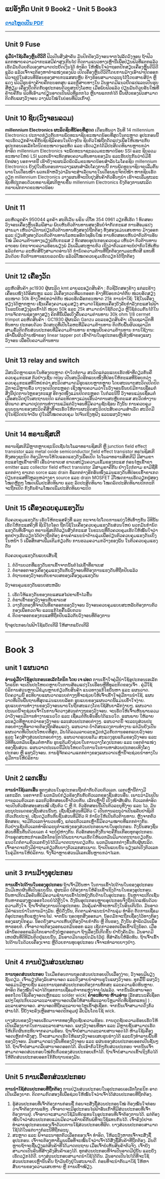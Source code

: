 ## ແປອັງກິດ Unit 9 Book2 - Unit 5 Book3 
### <a href="assets/Translated.70.pdf" download="ແປອັງກິດ" style = "color: #0a77d9!important;">ດາວໂຫຼດເປັນ PDF </a>

____


## Unit 9 Fuse

**ຄູ່ມືນຳໃຊ້ເຄື່ອງຫຼິ້ນດີວິດີ**
ຟິວເປັນສິ່ງສຳຄັນ ມັນປົກປ້ອງວົງຈອນຈາກໄຟລັດວົງຈອນ ຖ້າຟິວແຕກໝາຍຄວາມວ່າກະແສມີຄ່າສູງເກີນໄປ ຕິດຕາມແນວທາງເຫຼົ່ານີ້ເພື່ອປ່ຽນຟິວທີ່ແຕກແລ້ວ ເຮັດມັນດ້ວຍຕົວເອງສາມາດປະຢັດເງິນໄດ້
ທຳອິດ ໃຫ້ໝັ້ນໃຈວ່າຖອກປັກສຽບເຄື່ອງຫຼິ້ນດີວິດີແລ້ວ ແລ້ວເຈົ້າຈະຕ້ອງຫາຕຳແໜ່ງຂອງຟິວ ເປີດເຄື່ອງຫຼິ້ນດີວິດີໂດຍການມ້າງເອົາຝາປິດອອກ ຟິວຈະຢູ່ໃນສ່ວນທີ່ຮ້ອນຂອງສາຍກະແສສະຫຼັບ ຂ້າງຮ້ອນສາມາດລະບຸໄດ້ໂດຍສາຍສີດຳ ຫຼື ແດງ
ຟິວມີຮູບຮ່າງຄ້າຍຄືກະບອກສູບ ແລະກໍ້ສາຍທາງໃນ ມັນອາດມີແນວຢຶດແປແລະເປັນຮູບສີ່ຫຼ່ຽມ ເຄື່ອງຢຶດຕິດກັບອຸປະກອນດ້ວຍສະປິງໂລຫະ
ເມື່ອພົບຟິວແລ້ວ ປ່ຽນມັນດ້ວຍອັນໃໝ່ທີ່ຄ້າຍຄືກັນ ຟິວທີ່ເອົາມາປ່ຽນອາດເປັນຟິວທີ່ແຕກໄວ ຫຼືນານແຕກກໍໄດ້ ພື້ນຜິວຂອງຟິວສາມາດຕິດກັບແຜງວົງຈອນ ວາງຟິວໃໝ່ໃນບ່ອນທີ່ຟິວເກົ່າຢູ່.

____
## Unit 10 ຊິບ(ວົງຈອນລວມ)

**millennium Electronics ຜະລິດຊິບທີ່ນ້ອຍທີ່ສຸດດ**
ເດືອນທັນວາ ວັນທີ 14 millennium Electronics ປະກາດກ່ຽວກັບການພັດທະນາຊິບຂະໜາດນ້ອຍທີ່ສຸດໃນຕະຫຼາດ ອຸປະກອນນີ້ຈະເຮັດວຽກຄ້າຍຄືກັບຊິບຊິລິຄອນໃນປັດຈຸບັນ ຊິບຕົວໃໝ່ຖືກດັດແປງເພື່ອໃຫ້ເໜາະກັບອຸປະກອນເອເລັກໂຕນິດຂະໜາດຈຸລະທັດ ແລະ ເຮັດວຽກໄດ້ມີປະສິດດທິພາບຫຼາຍກວ່າ
ທຳອິດ millennium Electronics ຈະພັດທະນາຊະລວມຂະໜາດນ້ອຍ SSI ແລະ ຊິບລວມຂະໜາດໃຫຍ່ LSI ພວກເຮົາຈະທົດສອບຄວາມທົນທານຂອງມັນ ແລະຮັບປະກັນວ່າບໍ່ມີຂໍ້ບົກຜ່ອງ ນອກຈາກນີ້ ເຮົາຍັງຈະຜະລິດພັດລົມຂະໜາດນ້ອຍສຳລັບໄມໂຄຣຊິບ
millennium Electronics ຍັງຢູ່ໃນຂັ້ນຕອນການວາງແຜນສຳລັບໂຄງການນີ້ ການພັດທະນາຊິບຈະເລີ່ມຕົ້ນພາຍໃນເດືອນໜ້າ ພວກເຮົາຫວັງວ່າມັນຈະສຳເລັດພາຍໃນເດືອນພະຈິກປີໜ້າ
ຫາກຊິບເຮັດວຽກ millennium Electronics ວາງແຜນທີ່ຈະປັບປຸງສິນຄ້າຕົວອື່ນໆນຳ ເຮົາຈະເລີ່ມຜະລະຊິບທີ່ປະກອບດ້ວຍທຣານຊິສເຕີຫຼາຍຂຶ້ນ millennium Electronics ຍັງຕ້ອງການຜະລິດ ກຣາບຟິກກາດຂະໜາດນ້ອຍ
____

## Unit 11
ລະຫັດລູກຄ້າ 950044 ລູກຄ້າ ສະຕີເວັນ ພຣິນ  ເບີໂທ 354 0961
ວຽກທີ່ເຮັດ
1 ທົດສອບວົງຈອນເຄື່ອງຫຼິ້ນເອັມພີສາມ ພົບເຫັນຕົວຕ້ານທານສອງອັນບໍ່ຈຳກັດກະແສ ການສ້ອມແປງຜ່ານມາ ເຫັນວ່າມີການປ່ຽນຕົວຕ້ານທານທັງສອງບໍ່ຖືກຕ້ອງ ທັງສອງແມ່ນເສຍຫາຍ  ມ້າງອອກ ແລະ ປ່ຽນທັງສອງດ້ວຍຕົວຕ້ານທານໂລຫະອອັກໄຊອັນໃໝ່ ການທົດສອບເຫັນວ່າຕົວຕ້ານອັນໃໝ່ ມີຄວາມຕ້ານທາງພຽງພໍກັບກະແສ
2 ທົດສອບອຸປະກອນຄວບຄຸມ ເຫັນວ່າ ຕົວຕ້ານທານຄາບອນ ບໍກະຈາຍຄວາມຮ້ອນພຽງພໍ ມັນເລີ່ມສະຫຼາຍຕົວ ເຖິງວ່າຕົວເລກຈະບໍ່ປາກົດໃຫ້ເຫັນແລ້ວກໍຕາມ ລະຫັດສີຍັງສາມາດອ່ານໄດ້ ກຳນົດຄວາມຕ້ານທີ່ຖືກຕ້ອງຕາມລະຫັດສີ ແທນທີ່ມັນດ້ວຍ ຕົວຕ້ານທານແບບລວດພັນ ແລ້ວລີໂໝດຄວບຄຸມເຮັດວຽກໄດ້ຖືກຕ້ອງ

____

## Unit 12 ເຄື່ອງວັດ

ລະຫັດສິນຄ້າ ac1930 ຜູ້ຜະລິດ kmt
ລາຍລະອຽດສິນຄ້າ : ຕົວຊີວັດສອງຂ້າງ ແຕ່ລະຂ້າງເຄື່ອນເໜັງໄດ້ອິສະຫຼະ ແລະ ມີເຄື່ອງກວດທີ່ແຍກອອກ ຂ້າງທີ່ນ້ອຍກວ່າຕໍ່ກັບ ໜ່ວຍອັດສຽງຂະໜາດ 50k ຂ້າງໃຫຍ່ກວ່າຕໍ່ກັບ ໜ່ວຍອັດລັອກຂະໜາດ 25k
ການນຳໃຊ້: ໃຊ້ໃນເຄື່ອງສຽງໄດ້ຫຼາກຫຼາຍ ເຊັ່ນເຄື່ອງຄວາມຄຸມສຽງ  ສາມາດໃຊ້ແທນເຄື່ອງບັງຄັບກຳລັງກະແສໄຟຟ້າໃນລະບົບສຽງລຸ່ນເກົ່າໄດ້  ໜ່ວຍ 50k ແລະ 25k ສາມາດນຳໃຊ້ຕົວດຽວ ຫຼືໃຊ້ຮ່ວມກັນໄດ້ໃນການຈັດການຊ່ອງທາງສຽງ
ຄິກທີ່ນີ້ເພື່ອເບິ່ງຄື້ນຄວາມຕ່ານທານ
30k ohm 1/8 cermet trimpot
ລະຫັດສິນຄ້າ : GC1930 ຜູ້ຜະລິດ Ganzu
ລະລະອຽດສິນຄ້າ: ເປັນເຊລາມິກທີ່ທົນທານ ປະກອບດ້ວຍ ວັດສະດຸທີ່ເປັນໂລຫະທີ່ມີຄວາມຕ້ານທານ ຕິດກັບພື້ນຜິວເຊລາມິກ ສາມຂົ້ວຕິດກັບສ່ວນປະກອບທີ່ມີຄວາມຕ້ານທານ ຂາໝູນປັບຄວາມຕ້ານທານ
ການໃຊ້ງານ: ເອົາພື້ນຜິວດ້ານໜ້າຂອງ linear tapper pot ເຂົ້າດ້ານໃນອຸປະກອນຫຼືເທິງໜ້າຂອງແຜງວົງຈອນ ເພື່ອປັບຄວາມຕ້ານທານ

_____

## Unit 13 relay and switch

ມີສະວິດຫຼາຍແບບໃນທ້ອງຕະຫຼາດ ຢ່າໃດກໍຕາມ ສະວິດແຕ່ລະແບບເຮັດໜ້າທີ່ດຽວກັນຄື ຄວບຄຸມກະແສ ຕົວຢ່າງເຊັ່ນ relay ເປັນສະວິດອີກແບບໜຶ່ງທີ່ປ່ອຍໃຫ້ກະແສທີ່ນ້ອຍກວ່າຄວບຄຸມກະແສທີ່ໃຫຍ່ກວ່າ 
ສະວິດສາມາດມີຮູບແບບຫຼາກຫຼາຍ ໂດຍສະເພາະສະວິດເປີດປິດ ມັກຈະມີຫຼາຍຂົ້ວ ບາງຈຸດເປີດຕະຫຼອດ ເຊິ່ງໝາຍຄວາມວ່າໃນວົງຈອນນັ້ນບບໍ່ມີການເຊື່ອມຕໍ່ ສິ່ງນີ້ຢຸດການໄຫຼຂອງກະແສ ອີກຈຸດໜຶ່ງແມ່ນປິດຕະຫຼອດ ໃນກໍລະນີນີ້ ວົງຈອນແມ່ນເຊື່ອມຕໍ່ ເມື່ອສະວິດຢູ່ໃນສະຖານະປິດ ແຕ່ລະທິດທາງແມ່ນເອີ້ນວ່າການສະຫຼັບກະແສ
ສະວິດທຳງານຜິດພາດ ສາມາດຢຸດການທຳງານແມ້ແຕ່ວົງຈອນທີ່ມີຄວາມຊັບຊ້ອນ ດັ່ງນັ້ນ ການຄວບຄຸມຄຸນນະພາບຂອງສະວິດຄືສິ່ງທີ່ຈະເຮັດໃຫ້ການຜະລິດສະວິດປະສົບຄວາມສຳເລັດ
ສະວິດມີຢູ່ໃນຊີວິດປະຈຳວັນ ຢູ່ໃນລີໂໝດຄວບຄຸມ ໄປຈົນເຖິງຫູຟັງ ແລະແຜງວົງຈອນ

_____

## Unit 14 ທຣານຊິສເຕີ

ທຣານຊິສເຕີມີຫຼາກຫຼາຍຊະນິດເຊັ່ນໄບໂພລາທຣານຊິສເຕີ ຫຼື junction field effect transistor ແລະ metal oxide semiconductor field effect transistor ທຣ!ນຊິສເຕີທັງສອງຊະນິດ ຕ້ອງມີການໃຫ້ໄບແອດແຮງດັງເພື່ອເປີດ
ໄບໂພລາທຣານສິສເຕີມີ ມີສາມຂາ ກະແສໄຫຼເຂົ້າຂາທີ1 ເອີ້ນວ່າຂາເບສ ຂາເບສປ່ຽນຄວາມເຂັ້ມຂອງກະແສ ກ່ອນໄຫຼເຂົ້າຂາ emitter ແລະ collector
field effect transistor ມີສາມຂາຄືກັນ ຢ່າງໃດກໍຕາມ ຂາມີຊື່ທີ່ແຕກຕ່າງ ຂາເກດ sorce ແລະ drain ຂໍ້ແຕກຕ່າງອີກອັນໜຶ່ງແມ່ນແຮງດັນທີ່ປ່ອຍເຂົ້າຂາເກດປ່ຽນກະແສທີ່ໄຫຼລະຫວ່າງຂາ source ແລະ drain MOSFET ມີໂໝດການເຮັດວຽກຢູ່ສອງໂໝດຫຼັກໆ ໂໝດເພີ່ມປະສິດທິພາບ ແລະ ລົດປະສິດທິພາບ 
ໂໝດລົດປະສິດທິພາບປົກກະຕິຈະຖືກເປີດ ກົງກັນຂ້າມໂໝດເພີ່ມປະສິດທິພບຈະປິດ

_____

## Unit 15 ເຄື່ອງຄວບຄຸມແຮງດັນ

ຕົວຄວບຄຸມແຮງດັນ ເຮັດໃຫ້ກະແສຄົງທີ່ ແລະ ກະຈາຍໄປໂດຍການແບ່ງໃຫ້ເທົ່າໆກັນ ວິທີນັ້ນເຮັດໃຫ້ກະແສຄົງທີ່ ຊີເນີໄດໂອດ ຖືກໃຊ້ໃນເຄື່ອງຄວບຄຸມແຮງດັນສ່ວນໃຫຍ່ ພວກມັນກຳນົດແຮງດັນທີ່ເອົ້າພຸດ ທຣານຊິສເຕີຕໍ່ລຽນສົ່ງຕໍ່ກະແສ ໃນຂະນະທີ່ຕົວຄວບຄຸມເຮັດໃຫ້ໝັ້ນໃຈວ່າທຸກຢ່າງເຮັດວຽກໄດ້ຢ່າງຖືກຕ້ອງ ອ່ານຄຳແນະນຳດ້ານລຸ່ມເພື່ອປ່ຽນຕົວຄວບຄຸມແຮງດັນເບິ່ງໃນຫນ້າ 5 ເພື່ອສຶກສາເພີ່ມເຕີມກ່ຽວກັບ ການຮວມຄວາມກວ້າງຂອງພັ້ນ ໃນຕົວຄວບຄຸມແຮງດັນ  
  
ຕົວຄວບຄຸມແຮງດັນແບບເສັ້ນຊື່  
1. ຕໍ່ດ້ານບວກທີ່ແຮງດັນຂາເຂົ້າຈາກນັ້ນຕໍ່ໄຟເຂົ້າທີ່ຂາເບສ  
2. ຕໍ່ຂາອອກຈອງເຄື່ອງຄຸມແຮງດັນກັບວົງຈອນທີ່ຕ້ອງການແຮງດັນທີ່ຖືກປັບແລ້ວ  
3. ຕໍ່ຖານຂອງວົງຈອນກັບຂາເບສຂອງເຄື່ອງຄຸມແຮງດັນ  
  
  
ວົງຈອນຄຸມແຮງດັນແບບສະຫລັບ  
1. ເຮັດໃຫ້ແຮງດັນຂອງກະແສແສໄຟຂາເຂົ້າໄວຂື້ນ  
2. ຕໍ່ຂາເຂົ້າຂອງວົງຈອນກັບຂາເບສ  
3. ວາງຕົວກອງທີ່ຈຳເປັນທີ່ຂາອອກຂອງວົງຈອນ ວົງຈອນຄວບຄຸມແບບສະຫລັບຕ້ອງການຕົວກອງເພື່ອກວດຈັບ ແລະແກ້ໄຂຄື້ນລົບກວນ  
4. ຕິດຂາອອກຂອງກະແສທີ່ຖືກປັບແລ້ວກັບວົງຈອນທີ່ຕ້ອງການ  
  
ຖ້າອຸປະກອນໄຟຟ້າໃຊ້ແບັດເຕີລີ ໃຫ້ສາກແບັດເຕີລີ

______

# Book 3
## unit 1 ແຜນວາດ
**ອ່ານຄູ່ມືນຳໃຊ້ອຸປະກອນເອເລັກໂຕນິກ
ໂດຍ ເຈ ຟອດ**
ການເຂົ້າໃຈຄູ່ມືນຳໃຊ້ອຸປະກອນເອເລັກໂຕຣນິກ ຈະເປັນປະໂຫຍດຫຼາຍໃນການສ້ອມແປງໃນເຮືອນຫຼືທີ່ທຸລະກິດຂອງເຈົ້າ . ຄູ່ມືໃຊ້ບໍລິການສ່ວນຫຼາຍມີຂໍມູນຫຼາຍກ່ຽວກັບສິນຄ້າ ແນວທາງແກ້ໄຂບັນຫາ ແລະ ແຜນວາດ. ບົດຄວາມນີ້ ອະທິບາຍແຜນວາດແບບຕ່າງໆທີ່ຈະຊ່ວຍໃຫ້ເຈົ້າເຂົ້າໃຈຄູ່ມືການນຳໃຊ້.
ແຜນວາດທີ່ເປັນພື້ນຖານທີ່ສຸດແມ່ນແບບບລັອກ ຮູບແບບຂອງແຜນວາດນີ້ແມ່ນເຂົ້າໃຈງ່າຍ. ຮູບແບບການທຳງານຂອງວົງຈອນພາຍໃນຖືກສະແດງໂດຍໃຊ້ສັນຍາລັກງ່າຍໆ. ແຜນວາດປະເພດນີ້ຈະຊ່ວຍເຈົ້າໃນການຈັດວາງສ່ວນຕ່າງໆຂອງວົງຈອນ. ຈະເຮັດໃຫ້ເຈົ້າເຫັນພາບລວມວ່າວົງຈອນມີການທຳງານແນວໃດ ແລະ ເຊື່ອມຕໍ່ກັບອັນອື່ນໄດ້ແນວໃດ.
ແຜນພາບ ໃຫ້ລາຍລະອຽດທີ່ຫຼາຍກວ່າຂອງວົງຈອນ ແລະສ່ວນປະກອບຕ່າງໆ. ແຜນວາດນີ້ ຈະລະບຸສ່ວນປະກອບຕ່າງໆທີ່ອາດຈະຕ້ອງຖືກສ້ອມແປງ. ແຜນວາດ ບໍ່ຳດ້ສະແດງການທຳງານ ແຕ່ມັນຍັງເປັນແຜນວາດທີ່ເປັນປະໂຫຍດທີ່ສຸດ, ມັນໄດ້ລວມລາຍລະອຽດກ່ຽວກັບການອອກແບບວົງຈອນ ແລະ ໂຄງສ້າງສ່ວນປະກອບຕ່າງໆ.
ແຜນວາດແບບແຕ້ມ ສະແດງຮູບແຕ້ມຂອງວົງຈອນ ແລະວິທີທີ່ພວກມັນເຊື່ອມຕໍ່ຫາກັນ ຮູບແຕ້ມຍັງຊ່ວຍໃນການວາງໂຄງປະກອບ ແລະ ບອກຕຳແໜ່ງຂອງຊິ້ນສ່ວນ.  ແຜນວາດປະເພດນີ້ມີປະໂຫຍດໃນການໃນການຫາສ່ວນປະກອບເທິງໂຄງປະກອບ ຫຼື ແຜງວົງຈອນ.
ການຮູ້ຈັກຄວາມແຕກຕ່າງຂອງແຜນວາດເຫຼົ່ານີ້ຈະຊ່ວຍນຳທາງໃນຄູ່ມືການໃຫ້ບໍລິການ

______

## Unit 2 ເລກເອີ້ນ

**ການນຳໃຊ້ເລກເອີ້ນ**
ທຸກໆສ່ວນໃນອຸປະກອນຖືກກຳກັບດ້ວຍຕົວເລກ. ເລກເຫຼົ່ານີ້ຕ່າງມີເອກະລັກ. ນອກຈາກນີ້ ພວກມັນບໍ່ກ່ຽວຂ້ອງກັນກັບຕົວເລກຂອງຊິ້ນສ່ວນອື່ນ. ເພາະວ່າມັນເປັນການລວມຕົວເລກ ແລະຕົວອັກສອນເຂົ້າດ້ວຍກັນ. ເລັກເຫຼົ່ານີ້ ເບິ່ງໜ້າສັບສົນ.
ຕົວເລກທຳອິດຈະເປັນຕົວອັກສອນສະເໝີ ເຊັ່ນຕົວ C ຫຼື R. ຕົວອັກສອນນີ້ເປັນຕົວລະບຸທີ່ງ່າຍ ແລະ ໄວ. ມັນລະບຸປະເພດຂອງຊິ້ນສ່ວນນັ້ນໆ. ເຊັ່ນຊິ້ນສ່ວນທີ່ມີຕົວ C ເປັນການລະບຸວ່າເປັນແຄັບປາຊິເຕີ (ຕົວເກັບປະຈຸ). ເຊັ່ນດຽວກັນກັບຊິ້ນສ່ວນທີ່ມີຕົວ R ກຳນົດໃຫ້ເປັນຕົວຕ້ານທານ.
ຫຼັງຈາກຕົວອັກສອນ, ຈະມີຕົວເລກຈຳນວນໜຶ່ງ, ແຕ່ລະຕົວເລກເຫຼົ່ານີ້ມີຄວາມໝາຍທີ່ແຕກຕ່າງກັນ.  ຕົວຢ່າງເຊັ່ນຕົວເລກທຳອິດລະບຸຕຳແໜ່ງຂອງສ່ວນປະກອບພາຍໃນອຸປະກອນ. ດັ່ງນັ້ນສອງຊິ້ນສ່ວນທີ່ຂຶ້ນຕົ້ນດ້ວຍເລກ 4 ຈະບໍ່ຢູ່ຫ່າງກັນ.
ຕົວອັກສອນຕັ້ງຕົ້ນຈະຄືກັນເກືອບທຸກອຸປະກອນ. ດ້ານອຸດສະຫະກຳເອເລັກໂຕຣນິກໄດ້ພະຍາຍາມເຮັດໃຫ້ພວກມັນມີມາດຕະຖານດຽວກັນ. ແນວໃດກໍຕາມຕົວເລກຍັງບໍ່ໄດ້ມີມາດຕະຖານດຽວກັນ. ພວກມັນແຕກຕ່າງຂຶ້ນກັບຜູ້ຜະລິດ.
ເຈົ້າອາດຈະຍັງມີຄຳຖາມກ່ຽວກັບບາງຕົວເລກສະເພາະ. ຖ້າເປັນແບບນັ້ນ ພຽງແຕ່ເບິ່ງຕົວເລກໃນຄູ່ມີການໃຫ້ບໍລິການ. ຈົ່ງຈື່ວ່າຫຼາຍສ່ວນມີເລກເອີ້ນຫຼາຍກວ່າ1ເລກ.

_____

## unit 3 ການມ້າງອຸປະກອນ

**ການເຂົ້າໄປດ້ານໃນຂອງອຸປະກອນ**
ຖ້າເຈົ້າມີບັນຫາ ໃນການເຂົ້າໄປດ້ານໃນຂອງອຸປະກອນ ມັນມີເຫດຜົນທີ່ເປັນແບບນັ້ນ. ຜູ່ຜະລິດ ບໍ່ຕ້ອງການໃຫ້ຄົນເຂົ້າເຖິງດ້ານໃນຂອງອຸປະກອນ. ບັນຫາເກີດເມື່ອຄົນທີ່ບໍ່ມີຄວາມຊຳນານເຂົ້າໄປຫຍຸ້ງກັບດ້ານໃນອຸປະກອນ. ບັນຫາຈະເກີດເຊັ່ນກັນຫາກແຜງຫຼຸດອອກໂດຍບໍ່ໄດ້ຕັ້ງໃຈ. ດັ່ງນັ້ນອຸປະກອນຫຼາຍອຸປະກອນຈຶ່ງຖືກປິດແໜ້ນດ້ວຍຄວາມຕັ້ງໃຈ.
ຖ້າເຈົ້າຕ້ອງການເປີດອຸປະກອນ. ມັນຄຸ້ມຄ່າທີ່ຈະຫາເບິ່ງໃນອິນເຕີເນັດ. ມັນອາດມີຄຳແນະນຳໃນການມ້າງມັນ. ຫຼືບໍ່ດັ່ງນັ້ນ, ຕິດຕາມຄຳແນະນຳດ້ານລຸ່ມ
ທຳອິດ ຕັດການເຊື່ອມຕໍ່ອຸປະກອນກັບແຫຼ່ງຈ່າຍໄຟ. ຈາກນັ້ນ ຖອດທຸກສິ່ງອອກມາ. ນັອດມັກຈະຖືກເຊື່ອງໄວ້ທາງກ້ອງຂອງແຜງປົກຄຸມ. ນັອດຍັງສາມາດເຫັນຢູ່ກ້ອງປ້າຍກຳກັບ ຫຼື ຕີນຮອງ, ດັ່ງນັ້ນ ສຳພັດມັນເພື່ອຫາຮອຍຕໍ່. ເຈົ້າອາດຈະຕ້ອງລອກພວກມັນອອກ ແລະ ເຊັດກາວອອກເພື່ອເຂົ້າເຖິງນັອດ. ເມື່ອເອົານັອດອອກແລ້ວໂກບອາດຍັງບໍ່ຫຼຸດອອກມາ ຖ້າເລື່ອງນີ້ເກີດຂຶ້ນ ຢ່າບັງຄັບມັນ. ມັນອາດມີເຫດຜົນທີ່ດີທີມັນຕິດຢູ່ແບບນັ້ນ, ມັນອາດມີsnapປິດມັນໄວ້ຢູ່. ທີ່ສຳຄັນໃຫ້ອົດທົນ. ຖ້າເຈົ້າເຂົ້າໄປດ້ານໃນດ້ວຍເຄື່ອງເຈາະ ຫຼືດ້ວຍການທຸບອຸປະກອນ ເຈົ້າຈະທຳລາຍບາງຢ່າງ.

_____

## Unit 4 ການປ່ຽນສ່ວນປະກອບ

**ການຖອດສ່ວນປະກອບ**
ໃນເມື່ອກ່ອນການຖອດສ່ວນປະກອບເປັນເລື່ອງງ່າຍ, ວົງຈອນມີພຽງຊັ້ນດຽວ. ເຈົ້າພຽງຕ້ອງລົບສານຈອດ ແລະດຶງສາຍນຳຜ່ານຮູໃນແຜງວົງຈອນ. ທຸກມື້ນີ້ ແຜງວົງຈອແມ່ນມີຫຼາຍຊັ້ນ ແລະການຖອກສ່ວນປະກອບຕ້ອງການທັກສະ ແລະຄວາມອົດທົນຫຼາຍ.
ທຳອິດ ຕ້ອງໝັ້ນໃຈວ່າໄດ້ຖອກການເຊື່ອມຕໍ່ຈາກແຫຼ່ງຈ່າຍໄຟແລ້ວ. ຈາກນັ້ນລົບສານຈອດອອກໂດຍໃຊ້ເຄື່ອງຈອດເຫຼັກແລະ solder wick( **ຄຳອະທິບາຍ ຫ້າມອ່ານ**  [ລັກສະນະຄືເຊືອກແປໆໃຊປະກົບເວລາລະລາຍສານຈອດເພື່ອໃຫ້ສານທີ່ລະລາຍໃຫຼມາຕິດທີ່ເຊືອກແທນ] ) . ລະລາຍສານຈອດ. ສານຈອດທີ່ຖືກລະລາຍຈະໄຫຼເຂົ້າສູ່ເຊືອກ. ຈາກນັ້ນເຈົ້າສາມາດດຶງກົ່ວຜ່ານໄດ້. ນີ້ຍັງຈະຄົງເຫຼືອສານຈອດປົກຄຸມຢູ່ ລືບມັນໂດຍໃຊ້ wick.

ບາງສ່ວນຂອງວົງຈອນເຮັດມາຈາກທອງທີ່ດູບຊັບຄວາມຮ້ອນ. ການດູດຊັບຄວາມຮ້ອນເຮັດໃຫ້ເປັນເລື່ອງຍາກໃນການລະລາຍສານຈອດ. ແຜງວົງຈອນທີ່ໜາ ແລະ ມີຫຼາຍຊັ້ນສາມາດເຮັດໃຫ້ເກີດຜົນກະທົບຈາກຄວາມຮ້ອນ. ຖ້າເຈົ້າບໍ່ສາມາດລະລາຍສານຈອດໄດ້ ຫ້າມໃຊ້ເຄື່ອງຈອດເຫຼັກກຳລັງສູງ. ນີ້ຈະສາມາດເຮັດໃຫ້ແຜງວົງຈອນເສຍຮູບຮ່າງໄດ້ ແລະຍັງທຳລາຍພື້ນທີ່ຂອງວົງຈອນ. ມັນສາມາດແບ່ງພື້ນທີ່ຂອງວົງຈອນ ແລະ ແຜ່ນຮອງສ່ວນປະກອບອອກເປັນຊັ້ນໆໄດ້.
ຖ້າເຈົ້າບໍ່ສາມາດລຶບສານຈອດອອກໄດ້. ຄີບເອົາກົ່ວໃກ້ໆກັບສ່ວນປະກອບ ຈາກນັ້ນເຈົ້າສາມາດຈອດສ່ວນກອບໃໝ່ກັບກົ່ວຂອງສ່ວນປະກອບເກົ່າໄດ້. ຖ້າເຈົ້າບໍ່ສາມາດເຂົ້າເຖິງກົ່ວໄດ້ ໃຫ້ຕັດສ່ວນປະກອບອອກໃກ້ກັບຖານຂອງມັນ.

_____

## Unit 5 ການເລືອກສ່ວນປະກອບ

**ການນຳໃຊ້ສ່ວນປະກອບທີ່ຖືກຕ້ອງ**
ການປ່ຽນສ່ວນປະກອບໃນອຸປະກອບເອເລັກໂຕຣນິກ ອາດເປັນເລື່ອງຍາກ. ຕິດຕາມກົດສອງຂໍ້ເພື່ອຊ່ວຍໃຫ້ໝັ້ນໃຈວ່າເຈົ້າໄດ້ສ່ວນປະກອບທີ່ຖືກຕ້ອງ.
1. ຮູ້ສ່ວນປະກອບທີ່ເຈົ້າຕ້ອງການກ່ອນຊື້
  ກ່ອນຈະສັ່ງຊື້ສ່ວນປະກອບໃໝ່ ຕ້ອງໝັ້ນໃຈກ່ອນວ່າເຈົ້າຕ້ອງການແທ້ໆ.  ເຈົ້າອາດຈະມີອຸປະກອນໄຟຟ້າອັນເກົ່າທີ່ມີສ່ວນປະກອບທີ່ເຈົ້າຕ້ອງການຢູ່. ເຈົ້າອາດຈະສາມາດໃຊ້ມັນທົດແທນໃນອຸປະກອນທີ່ເຈົ້າຕ້ອງການໄດ້. ແຕ່ຕ້ອງໝັ້ນໃຈວ່າສ່ວນປະກອບແມ່ນມີຄວາມຄ້າຍຄຶກັນພໍທີ່ຈະໃຊ້ແທນກັນໄດ້. ເຈົ້າຄົງບໍ່ຢາກທຳລາຍອຸປະກອນຂອງເຈົ້າດ້ວຍການໃຊ້ສ່ວນປະກອບທີ່ຜິດ. ບາງສ່ວນນປະກອບສາມາດໃຊ້ໄດ້ໃນແຕ່ບາງກໍລະນີທີ່ຖືກລະບຸ.
2. ສະຫຼາດ ແລະ ພິຈາລະນາທຸກຕົວເລືອກຂອງເຈົ້າ
 ທຳອິດ, ໃຫ້ລະວັງຫາກເຈົ້າຈະສັ່ງຊື້ອຸປະກອນ. ເຈົ້າຈະຕ້ອງຫາຂໍ້ມູນເພື່ອທີ່ຈະໝັ້ນໃຈວ່າເຈົ້າໄດ້ສັ່ງຊື້ສິນຄ້າທີ່ຖືກຕ້ອງ. ມັນດີຫຼາຍຖ້າຈະຊື້ພຽງແຕ່ສິນຄ້າທີ່ໄດ້ມາດຕະຖານ ເມື່ອເຈົ້າບໍ່ເຫັນສິນຄ້າຕົວຈິງ. ເຈົ້າຍັງສາມາດເປັນຄົນທີ່ສ້າງຄັງສິນຄ້າເອງໄດ້. ທຸກສ່ວນປະກອບທີ່ຈຳເປັນອາດມີຢູ່ນັ້ນ ແລະຍັງເຮັດວຽກໄດ້ດີ. ບາງສ່ວນປະກອບສາມາດນຳໃຊ້ໄດ້ດົນ. ມັນອາດເປັນໄປໄດ້ທີ່ຈະໃຊ້ສ່ວນປະກອບເຫຼົ່ານັ້ນຄືນ ຖ້າມັນຍັງຢູ່ໃນສະພາບດີ. ກ່ອນທີ່ຈະນຳກັບມາໃຊ້ ໃຫ້ຫາສັນຍານຂອງຄວາມເສຍຫາຍ ຫຼື ການເຂົ້າໝ້ຽງ.
 
 
____
